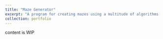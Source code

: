 ```yaml
---
title: "Maze Generator"
excerpt: "A program for creating mazes using a multitude of algorithms with the ability to solve it"
collection: portfolio
---
```


content is WIP